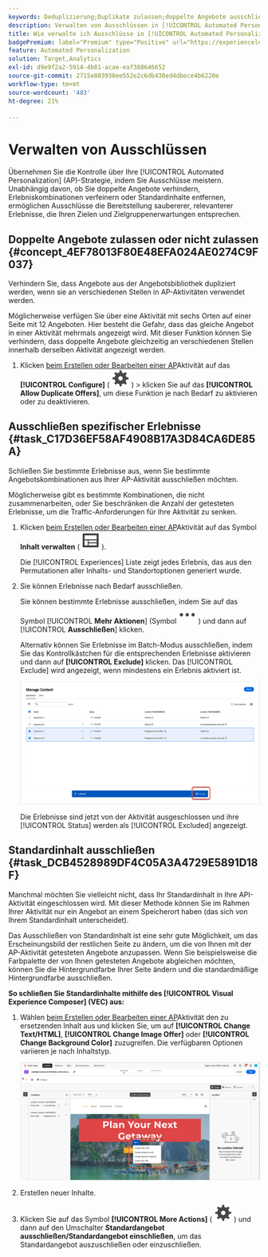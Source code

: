 ```yaml
---
keywords: Deduplizierung;Duplikate zulassen;doppelte Angebote ausschließen;Automated Personalization;doppelte Angebote nicht zulassen;ausschließen;Standardinhalt;
description: Verwalten von Ausschlüssen in [!UICONTROL Automated Personalization] (AP)-Aktivitäten.
title: Wie verwalte ich Ausschlüsse in [!UICONTROL Automated Personalization] Aktivitäten?
badgePremium: label="Premium" type="Positive" url="https://experienceleague.adobe.com/docs/target/using/introduction/intro.html?lang=en#premium newtab=true" tooltip="Hier finden Sie Informationen zum Lieferumfang von Target Premium."
feature: Automated Personalization
solution: Target,Analytics
exl-id: d9e9f2a2-5914-4b81-acae-eaf388646652
source-git-commit: 2715e803938ee552e2c6db438ed4dbece4b6220e
workflow-type: tm+mt
source-wordcount: '483'
ht-degree: 21%

---
```


# Verwalten von Ausschlüssen

Übernehmen Sie die Kontrolle über Ihre [!UICONTROL Automated Personalization] (AP)-Strategie, indem Sie Ausschlüsse meistern. Unabhängig davon, ob Sie doppelte Angebote verhindern, Erlebniskombinationen verfeinern oder Standardinhalte entfernen, ermöglichen Ausschlüsse die Bereitstellung saubererer, relevanterer Erlebnisse, die Ihren Zielen und Zielgruppenerwartungen entsprechen.

## Doppelte Angebote zulassen oder nicht zulassen {#concept_4EF78013F80E48EFA024AE0274C9F037}

Verhindern Sie, dass Angebote aus der Angebotsbibliothek dupliziert werden, wenn sie an verschiedenen Stellen in AP-Aktivitäten verwendet werden.

Möglicherweise verfügen Sie über eine Aktivität mit sechs Orten auf einer Seite mit 12 Angeboten. Hier besteht die Gefahr, dass das gleiche Angebot in einer Aktivität mehrmals angezeigt wird. Mit dieser Funktion können Sie verhindern, dass doppelte Angebote gleichzeitig an verschiedenen Stellen innerhalb derselben Aktivität angezeigt werden.

1. Klicken [ beim Erstellen oder Bearbeiten einer AP](/help/main/c-activities/t-automated-personalization/create-ap-activity.md)Aktivität auf das **[!UICONTROL Configure]** ( ![Symbol konfigurieren](/help/main/assets/icons/Setting.svg) ) > klicken Sie auf das **[!UICONTROL Allow Duplicate Offers]**, um diese Funktion je nach Bedarf zu aktivieren oder zu deaktivieren.

## Ausschließen spezifischer Erlebnisse {#task_C17D36EF58AF4908B17A3D84CA6DE85A}

Schließen Sie bestimmte Erlebnisse aus, wenn Sie bestimmte Angebotskombinationen aus Ihrer AP-Aktivität ausschließen möchten.

Möglicherweise gibt es bestimmte Kombinationen, die nicht zusammenarbeiten, oder Sie beschränken die Anzahl der getesteten Erlebnisse, um die Traffic-Anforderungen für Ihre Aktivität zu senken.

1. Klicken [ beim Erstellen oder Bearbeiten einer AP](/help/main/c-activities/t-automated-personalization/create-ap-activity.md)Aktivität auf das Symbol **Inhalt verwalten** ( ![Symbol Inhalt verwalten](/help/main/assets/icons/Experience.svg) ).

   Die [!UICONTROL Experiences] Liste zeigt jedes Erlebnis, das aus den Permutationen aller Inhalts- und Standortoptionen generiert wurde.

1. Sie können Erlebnisse nach Bedarf ausschließen.

   Sie können bestimmte Erlebnisse ausschließen, indem Sie auf das Symbol [!UICONTROL **Mehr Aktionen**] (Symbol ![Mehr Aktionen](/help/main/assets/icons/MoreSmall.svg) ) und dann auf [!UICONTROL **Ausschließen**] klicken.

   Alternativ können Sie Erlebnisse im Batch-Modus ausschließen, indem Sie das Kontrollkästchen für die entsprechenden Erlebnisse aktivieren und dann auf **[!UICONTROL Exclude]** klicken. Das [!UICONTROL Exclude] wird angezeigt, wenn mindestens ein Erlebnis aktiviert ist.

   ![Erlebnisse im Batch-Modus ausschließen](/help/main/c-activities/t-automated-personalization/assets/exclude1.png)

   Die Erlebnisse sind jetzt von der Aktivität ausgeschlossen und ihre [!UICONTROL Status] werden als [!UICONTROL Excluded] angezeigt.

## Standardinhalt ausschließen {#task_DCB4528989DF4C05A3A4729E5891D18F}

Manchmal möchten Sie vielleicht nicht, dass Ihr Standardinhalt in Ihre API-Aktivität eingeschlossen wird. Mit dieser Methode können Sie im Rahmen Ihrer Aktivität nur ein Angebot an einem Speicherort haben (das sich von Ihrem Standardinhalt unterscheidet).

Das Ausschließen von Standardinhalt ist eine sehr gute Möglichkeit, um das Erscheinungsbild der restlichen Seite zu ändern, um die von Ihnen mit der AP-Aktivität getesteten Angebote anzupassen. Wenn Sie beispielsweise die Farbpalette der von Ihnen getesteten Angebote abgleichen möchten, können Sie die Hintergrundfarbe Ihrer Seite ändern und die standardmäßige Hintergrundfarbe ausschließen.

**So schließen Sie Standardinhalte mithilfe des [!UICONTROL Visual Experience Composer] (VEC) aus:**

1. Wählen [ beim Erstellen oder Bearbeiten einer AP](/help/main/c-activities/t-automated-personalization/create-ap-activity.md)Aktivität den zu ersetzenden Inhalt aus und klicken Sie, um auf **[!UICONTROL Change Text/HTML]**, **[!UICONTROL Change Image Offer]** oder **[!UICONTROL Change Background Color]** zuzugreifen. Die verfügbaren Optionen variieren je nach Inhaltstyp.

   ![Optionen ändern](/help/main/c-activities/t-automated-personalization/assets/options.png)
1. Erstellen neuer Inhalte.

1. Klicken Sie auf das Symbol **[!UICONTROL More Actions]** ( ![Symbol Mehr Aktionen](/help/main/assets/icons/Setting.svg) ) und dann auf den Umschalter **Standardangebot ausschließen/Standardangebot einschließen**, um das Standardangebot auszuschließen oder einzuschließen.

   <!-- Depending on the content or offer type, the [!UICONTROL Include] checkbox is in a slightly different place. 

   For Text/HTML content: 

   ![Include checkbox in Edit Text/HTML dialog box](/help/main/c-activities/t-automated-personalization/assets/exclude_content_vec_1a.png)

   For Image/Video content: 

   ![Include checkbox in Select Content dialog box](/help/main/c-activities/t-automated-personalization/assets/exclude_content_vec_2a.png)

   For background color: 

   ![Include checkbox in Edit Background Color dialog box](/help/main/c-activities/t-automated-personalization/assets/exclude_content_vec_3a.png)-->

<!-- 1. Click **[!UICONTROL Save]**.

   You can see the experiences created from the offers you specified under [!UICONTROL Manage Content]. You notice that no experiences are created in [!UICONTROL Manage Content] using the default offer you excluded. 

   ![exclude_content_vec_4 image](assets/exclude_content_vec_4.png)

**To exclude default content using the [!UICONTROL Form-Based Experience Composer]:** 

1. While creating or editing an AP activity, click **[!UICONTROL Change Text/HTML]** or **[!UICONTROL Change Image Offer]** under **[!UICONTROL Content]**. 
1. In the dialog box, create your new content and uncheck **[!UICONTROL Include]** to the right of the default content (or uncheck the Default Image/Video in the [!UICONTROL Select Content] screen). 

   Depending on the content or offer type, the [!UICONTROL Include] checkbox is in a slightly different place. 

   For Text/HTML content: 

   ![exclude_content_form_1 image](assets/exclude_content_form_1.png)

   For Image/Video content: 

   ![exclude_content_form_2 image](assets/exclude_content_form_2.png)

1. Click **[!UICONTROL Save]**. 

   You can see the experiences created from the offers you specified under [!UICONTROL Manage Content]. You notice that no experiences are created in [!UICONTROL Manage Content] using the default offer you excluded. 

   ![exclude_content_form_3 image](assets/exclude_content_form_3.png)-->
